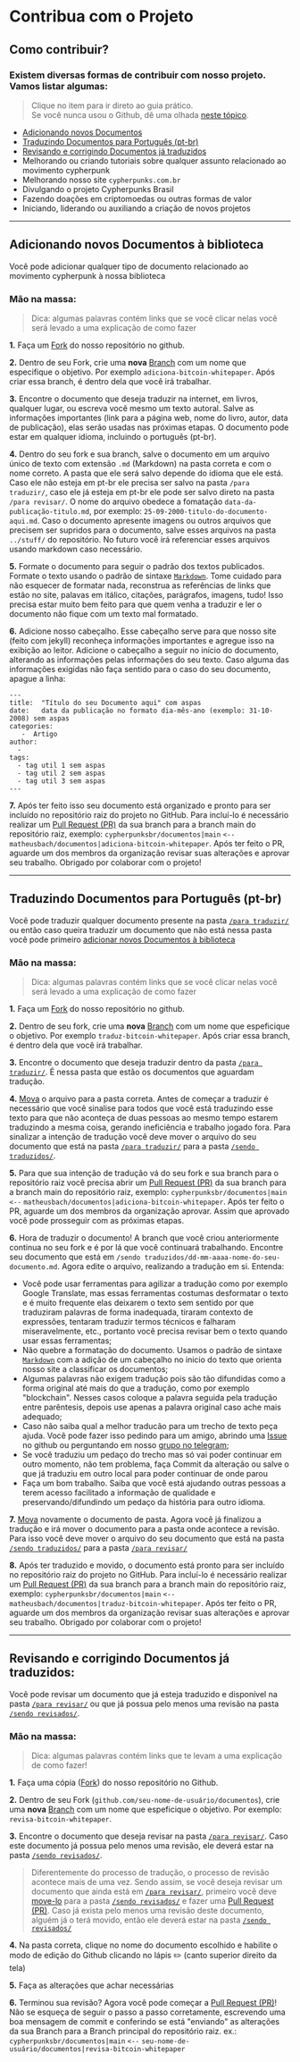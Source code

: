 # Contribua com o Projeto

## Como contribuir?

### Existem diversas formas de contribuir com nosso projeto. Vamos listar algumas:

> Clique no item para ir direto ao guia prático.  
> Se você nunca usou o Github, dê uma olhada [neste tópico](wiki/GITHUB-BROWSER.md).

- [Adicionando novos Documentos](#add-new-docs)
- [Traduzindo Documentos para Português (pt-br)](#translate-docs-ptbr)
- [Revisando e corrigindo Documentos já traduzidos](#review-translation)
- Melhorando ou criando tutoriais sobre qualquer assunto relacionado ao movimento cypherpunk
- Melhorando nosso site ```cypherpunks.com.br```
- Divulgando o projeto Cypherpunks Brasil
- Fazendo doações em criptomoedas ou outras formas de valor
- Iniciando, liderando ou auxiliando a criação de novos projetos

---

<div id='add-new-docs'/>

## Adicionando novos Documentos à biblioteca

Você pode adicionar qualquer tipo de documento relacionado ao movimento cypherpunk à nossa biblioteca

### Mão na massa:
> Dica: algumas palavras contém links que se você clicar nelas você será levado a uma explicação de como fazer

**1.** Faça um [Fork](wiki/GITHUB-BROWSER.md#criando-um-fork) do nosso repositório no github.

**2.** Dentro de seu Fork, crie uma **nova** [Branch](wiki/GITHUB-BROWSER.md#criando-uma-nova-branch) com um nome que especifique o objetivo. Por exemplo ```adiciona-bitcoin-whitepaper```. Após criar essa branch, é dentro dela que você irá trabalhar.

**3.** Encontre o documento que deseja traduzir na internet, em livros, qualquer lugar, ou escreva você mesmo um texto autoral. Salve as informações importantes (link para a página web, nome do livro, autor, data de publicação), elas serão usadas nas próximas etapas.
O documento pode estar em qualquer idioma, incluindo o português (pt-br).

**4.** Dentro do seu fork e sua branch, salve o documento em um arquivo único de texto com extensão ```.md``` (Markdown) na pasta correta e com o nome correto. A pasta que ele será salvo depende do idioma que ele está. Caso ele não esteja em pt-br ele precisa ser salvo na pasta ```/para traduzir/```, caso ele já esteja em pt-br ele pode ser salvo direto na pasta ```/para revisar/```. O nome do arquivo obedece a fomatação ```data-da-publicação-titulo.md```, por exemplo: ```25-09-2000-titulo-do-documento-aqui.md```. Caso o documento apresente imagens ou outros arquivos que precisem ser supridos para o documento, salve esses arquivos na pasta ```../stuff/``` do repositório. No futuro você irá referenciar esses arquivos usando markdown caso necessário.

**5.** Formate o documento para seguir o padrão dos textos publicados. Formate o texto usando o padrão de sintaxe [```Markdown```](luong-komorebi/Markdown-Tutorial/blob/master/README_pt-BR.md). Tome cuidado para não esquecer de formatar nada, reconstrua as referências de links que estão no site, palavas em itálico, citações, parágrafos, imagens, tudo! Isso precisa estar muito bem feito para que quem venha a traduzir e ler o documento não fique com um texto mal formatado.

**6.** Adicione nosso cabeçalho. Esse cabeçalho serve para que nosso site (feito com jekyll) reconheça informações importantes e agregue isso na exibição ao leitor. Adicione o cabeçalho a seguir no início do documento, alterando as informações pelas informações do seu texto. Caso alguma das informações exigidas não faça sentido para o caso do seu documento, apague a linha:

```
---
title:  "Título do seu Documento aqui" com aspas
date:   data da publicação no formato dia-mês-ano (exemplo: 31-10-2008) sem aspas
categories:
   -  Artigo
author:
  -
tags:
  - tag util 1 sem aspas
  - tag util 2 sem aspas
  - tag util 3 sem aspas
---
```

**7.** Após ter feito isso seu documento está organizado e pronto para ser incluído no repositório raiz do projeto no GitHub. Para incluí-lo é necessário realizar um [Pull Request (PR)](wiki/GITHUB-BROWSER.md#criando-um-pull-request) da sua branch para a branch main do repositório raiz, exemplo: ```cypherpunksbr/documentos|main``` ```<--``` ```matheusbach/documentos|adiciona-bitcoin-whitepaper```. Após ter feito o PR, aguarde um dos membros da organização revisar suas alterações e aprovar seu trabalho. Obrigado por colaborar com o projeto!

---

<div id='translate-docs-ptbr'/>

## Traduzindo Documentos para Português (pt-br)

Você pode traduzir qualquer documento presente na pasta [```/para traduzir/```](para%20traduzir/) ou então caso queira traduzir um documento que não está nessa pasta você pode primeiro [adicionar novos Documentos à biblioteca](#add-new-docs)

### Mão na massa:
> Dica: algumas palavras contém links que se você clicar nelas você será levado a uma explicação de como fazer

**1.** Faça um [Fork](wiki/GITHUB-BROWSER.md#criando-um-fork) do nosso repositório no github.

**2.** Dentro de seu fork, crie uma **nova** [Branch](wiki/GITHUB-BROWSER.md#criando-uma-nova-branch) com um nome que espeficique o objetivo. Por exemplo ```traduz-bitcoin-whitepaper```. Após criar essa branch, é dentro dela que você irá trabalhar.

**3.** Encontre o documento que deseja traduzir dentro da pasta [```/para traduzir/```](para%20traduzir/). É nessa pasta que estão os documentos que aguardam tradução.

**4.** [Mova](wiki/GITHUB-BROWSER.md#renomeando-e-movendo-arquivos) o arquivo para a pasta correta. Antes de começar a traduzir é necessário que você sinalise para todos que você está traduzindo esse texto para que não aconteça de duas pessoas ao mesmo tempo estarem traduzindo a mesma coisa, gerando ineficiência e trabalho jogado fora. Para sinalizar a intenção de tradução você deve mover o arquivo do seu documento que está na pasta [```/para traduzir/```](para%20traduzir/) para a pasta [```/sendo traduzidos/```](sendo%20traduzidos/).

**5.** Para que sua intenção de tradução vá do seu fork e sua branch para o repositório raiz você precisa abrir um [Pull Request (PR)](wiki/GITHUB-BROWSER.md#criando-um-pull-request) da sua branch para a branch main do repositório raiz, exemplo: ```cypherpunksbr/documentos|main``` ```<--``` ```matheusbach/documentos|adiciona-bitcoin-whitepaper```. Após ter feito o PR, aguarde um dos membros da organização aprovar. Assim que aprovado você pode prosseguir com as próximas etapas.

**6.** Hora de traduzir o documento! A branch que você criou anteriormente continua no seu fork e é por lá que você continuará trabalhando. Encontre seu documento que está em ```/sendo traduzidos/dd-mm-aaaa-nome-do-seu-documento.md```. Agora edite o arquivo, realizando a tradução em si. Entenda:
- Você pode usar ferramentas para agilizar a tradução como por exemplo Google Translate, mas essas ferramentas costumas desformatar o texto e é muito frequente elas deixarem o texto sem sentido por que traduziram palavras de forma inadequada, tiraram contexto de expressões, tentaram traduzir termos técnicos e falharam miseravelmente, etc., portanto você precisa revisar bem o texto quando usar essas ferramentas;
- Não quebre a formatação do documento. Usamos o padrão de sintaxe [```Markdown```](luong-komorebi/Markdown-Tutorial/blob/master/README_pt-BR.md) com a adição de um cabeçalho no inicio do texto que orienta nosso site a classificar os documentos;
- Algumas palavras não exigem tradução pois são tão difundidas como a forma original até mais do que a tradução, como por exemplo "blockchain". Nesses casos coloque a palavra seguida pela tradução entre parêntesis, depois use apenas a palavra original caso ache mais adequado;
- Caso não saiba qual a melhor traducão para um trecho de texto peça ajuda. Você pode fazer isso pedindo para um amigo, abrindo uma [Issue](wiki/GITHUB-BROWSER.md#abrindo-uma-issue) no github ou perguntando em nosso [grupo no telegram](https://t.me/criptologia);
- Se você traduziu um pedaço do trecho mas só vai poder continuar em outro momento, não tem problema, faça Commit da alteração ou salve o que já traduziu em outro local para poder continuar de onde parou
- Faça um bom trabalho. Saiba que você está ajudando outras pessoas a terem acesso facilitado a informação de qualidade e preservando/difundindo um pedaço da história para outro idioma.

**7.** [Mova](wiki/GITHUB-BROWSER.md#renomeando-e-movendo-arquivos) novamente o documento de pasta. Agora você já finalizou a tradução e irá mover o documento para a pasta onde acontece a revisão. Para isso você deve mover o arquivo do seu documento que está na pasta [```/sendo traduzidos/```](sendo%20traduzidos/) para a pasta [```/para revisar/```](para%20revisar/)

**8.** Após ter traduzido e movido, o documento está pronto para ser incluído no repositório raiz do projeto no GitHub. Para incluí-lo é necessário realizar um [Pull Request (PR)](wiki/GITHUB-BROWSER.md#criando-um-pull-request) da sua branch para a branch main do repositório raiz, exemplo: ```cypherpunksbr/documentos|main``` ```<--``` ```matheusbach/documentos|traduz-bitcoin-whitepaper```. Após ter feito o PR, aguarde um dos membros da organização revisar suas alterações e aprovar seu trabalho. Obrigado por colaborar com o projeto!

---

<div id='review-translation'/>

## Revisando e corrigindo Documentos já traduzidos:

Você pode revisar um documento que já esteja traduzido e disponível na pasta [```/para revisar/```](para%20revisar) ou que já possua pelo menos uma revisão na pasta [```/sendo revisados/```](sendo%20revisados).

### Mão na massa:

> Dica: algumas palavras contém links que te levam a uma explicação de como fazer!

**1.** Faça uma cópia ([Fork](wiki/GITHUB-BROWSER.md#criando-um-fork)) do nosso repositório no Github.

**2.** Dentro de seu Fork (```github.com/seu-nome-de-usuário/documentos```), crie uma **nova** [Branch](wiki/GITHUB-BROWSER.md#criando-uma-nova-branch) com um nome que espeficique o objetivo. Por exemplo: ```revisa-bitcoin-whitepaper```.

**3.** Encontre o documento que deseja revisar na pasta [```/para revisar/```](para%20revisar). Caso este documento já possua pelo menos uma revisão, ele deverá estar na pasta [```/sendo revisados/```](sendo%20revisados).

> Diferentemente do processo de tradução, o processo de revisão acontece mais de uma vez. Sendo assim, se você deseja revisar um documento que ainda está em [```/para revisar/```](para%20revisar/), primeiro você deve [move-lo](wiki/GITHUB-BROWSER.md#renomeando-e-movendo-arquivos) para a pasta [```/sendo revisados/```](sendo%20revisados/) e fazer uma [Pull Request (PR)](wiki/GITHUB-BROWSER.md#criando-um-pull-request). Caso já exista pelo menos uma revisão deste documento, alguém já o terá movido, então ele deverá estar na pasta [```/sendo revisados/```](sendo%20revisados/)

**4.** Na pasta correta, clique no nome do documento escolhido e habilite o modo de edição do Github clicando no lápis :pencil2: (canto superior direito da tela)

**5.** Faça as alterações que achar necessárias

**6.** Terminou sua revisão? Agora você pode começar a [Pull Request (PR)](wiki/GITHUB-BROWSER.md#criando-um-pull-request)! Não se esqueça de seguir o passo a passo corretamente, escrevendo uma boa mensagem de commit e conferindo se está "enviando" as alterações da sua Branch para a Branch principal do repositório raiz. ex.: ```cypherpunksbr/documentos|main``` ``` <-- ``` ```seu-nome-de-usuário/documentos|revisa-bitcoin-whitepaper```
